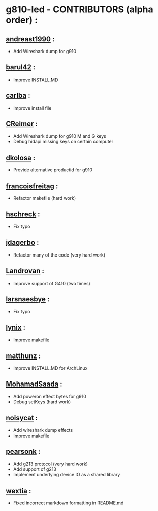 # g810-led - CONTRIBUTORS (alpha order) :</br>

## [andreast1990](https://github.com/andreast1990) :
* Add Wireshark dump for g910

## [barul42](https://github.com/barul42) :
* Improve INSTALL.MD

## [carlba](https://github.com/carlba) :
* Improve install file

## [CReimer](https://github.com/CReimer) :
* Add Wireshark dump for g910 M and G keys
* Debug hidapi missing keys on certain computer

## [dkolosa](https://github.com/dkolosa) :
* Provide alternative productid for g910

## [francoisfreitag](https://github.com/francoisfreitag) :
* Refactor makefile (hard work)

## [hschreck](https://github.com/hschreck) :
* Fix typo

## [jdagerbo](https://github.com/jdagerbo) :
* Refactor many of the code (very hard work)

## [Landrovan](https://github.com/Landrovan) :
* Improve support of G410 (two times)

## [larsnaesbye](https://github.com/larsnaesbye) :
* Fix typo

## [lynix](https://github.com/lynix) :
* Improve makefile

## [matthunz](https://github.com/matthunz) :
* Improve INSTALL.MD for ArchLinux

## [MohamadSaada](https://github.com/MohamadSaada) :
* Add poweron effect bytes for g910
* Debug setKeys (hard work)

## [noisycat](https://github.com/noisycat) :
* Add wireshark dump effects
* Improve makefile

## [pearsonk](https://github.com/pearsonk) :
* Add g213 protocol (very hard work)
* Add support of g213
* Implement underlying device IO as a shared library

## [wextia](https://github.com/wextia) :
* Fixed incorrect markdown formatting in README.md
